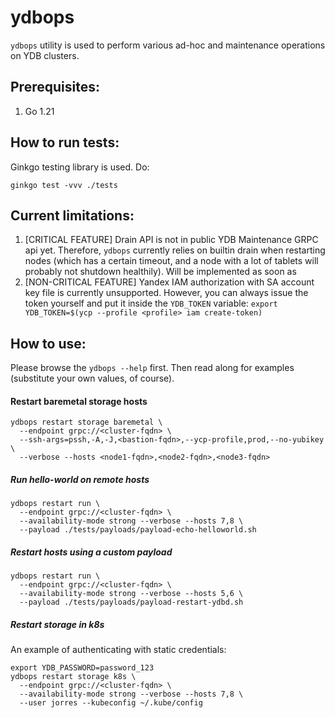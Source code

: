 # ydbops

`ydbops` utility is used to perform various ad-hoc and maintenance operations on YDB clusters.

## Prerequisites:

1. Go 1.21

## How to run tests:

Ginkgo testing library is used. Do:

```
ginkgo test -vvv ./tests
```

## Current limitations:

1. [CRITICAL FEATURE] Drain API is not in public YDB Maintenance GRPC api yet. Therefore, `ydbops` currently relies on builtin drain when restarting nodes (which has a certain timeout, and a node with a lot of tablets will probably not shutdown healthily). Will be implemented as soon as 
1. [NON-CRITICAL FEATURE] Yandex IAM authorization with SA account key file is currently unsupported. However, you can always issue the token yourself and put it inside the `YDB_TOKEN` variable: `export YDB_TOKEN=$(ycp --profile <profile> iam create-token)`

## How to use:

Please browse the `ydbops --help` first. Then read along for examples (substitute your own values, of course).

#### Restart baremetal storage hosts

```
ydbops restart storage baremetal \
  --endpoint grpc://<cluster-fqdn> \
  --ssh-args=pssh,-A,-J,<bastion-fqdn>,--ycp-profile,prod,--no-yubikey \
  --verbose --hosts <node1-fqdn>,<node2-fqdn>,<node3-fqdn>
```

##### Run hello-world on remote hosts

```
ydbops restart run \
  --endpoint grpc://<cluster-fqdn> \
  --availability-mode strong --verbose --hosts 7,8 \
  --payload ./tests/payloads/payload-echo-helloworld.sh
```

##### Restart hosts using a custom payload

```
ydbops restart run \
  --endpoint grpc://<cluster-fqdn> \
  --availability-mode strong --verbose --hosts 5,6 \
  --payload ./tests/payloads/payload-restart-ydbd.sh
```

##### Restart storage in k8s

An example of authenticating with static credentials:

```
export YDB_PASSWORD=password_123
ydbops restart storage k8s \
  --endpoint grpc://<cluster-fqdn> \
  --availability-mode strong --verbose --hosts 7,8 \
  --user jorres --kubeconfig ~/.kube/config
```
